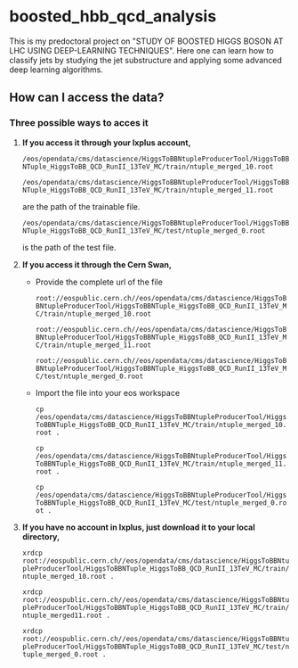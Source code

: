 # boosted_hbb_qcd_analysis
This is my predoctoral project on "STUDY OF BOOSTED HIGGS BOSON AT LHC USING DEEP-LEARNING TECHNIQUES". Here one can learn how to classify jets by studying the jet substructure and applying some advanced deep learning algorithms.
## How can I access the data?

### Three possible ways to acces it

1. **If you access it through your lxplus account,**

   `/eos/opendata/cms/datascience/HiggsToBBNtupleProducerTool/HiggsToBBNTuple_HiggsToBB_QCD_RunII_13TeV_MC/train/ntuple_merged_10.root`
   
   `/eos/opendata/cms/datascience/HiggsToBBNtupleProducerTool/HiggsToBBNTuple_HiggsToBB_QCD_RunII_13TeV_MC/train/ntuple_merged_11.root`
   
   are the path of the trainable file.

   `/eos/opendata/cms/datascience/HiggsToBBNtupleProducerTool/HiggsToBBNTuple_HiggsToBB_QCD_RunII_13TeV_MC/test/ntuple_merged_0.root`

   is the path of the test file.

2. **If you access it through the Cern Swan,**

    * Provide the complete url of the file
  
      `root://eospublic.cern.ch//eos/opendata/cms/datascience/HiggsToBBNtupleProducerTool/HiggsToBBNTuple_HiggsToBB_QCD_RunII_13TeV_MC/train/ntuple_merged_10.root`
      
      `root://eospublic.cern.ch//eos/opendata/cms/datascience/HiggsToBBNtupleProducerTool/HiggsToBBNTuple_HiggsToBB_QCD_RunII_13TeV_MC/train/ntuple_merged_11.root`
      
      `root://eospublic.cern.ch//eos/opendata/cms/datascience/HiggsToBBNtupleProducerTool/HiggsToBBNTuple_HiggsToBB_QCD_RunII_13TeV_MC/test/ntuple_merged_0.root`
      
    * Import the file into your eos workspace
  
      `cp /eos/opendata/cms/datascience/HiggsToBBNtupleProducerTool/HiggsToBBNTuple_HiggsToBB_QCD_RunII_13TeV_MC/train/ntuple_merged_10.root .`
  
      `cp /eos/opendata/cms/datascience/HiggsToBBNtupleProducerTool/HiggsToBBNTuple_HiggsToBB_QCD_RunII_13TeV_MC/train/ntuple_merged_11.root .`
  
      `cp /eos/opendata/cms/datascience/HiggsToBBNtupleProducerTool/HiggsToBBNTuple_HiggsToBB_QCD_RunII_13TeV_MC/test/ntuple_merged_0.root .`
3. **If you have no account in lxplus, just download it to your local directory,**

   `xrdcp root://eospublic.cern.ch//eos/opendata/cms/datascience/HiggsToBBNtupleProducerTool/HiggsToBBNTuple_HiggsToBB_QCD_RunII_13TeV_MC/train/ntuple_merged_10.root .`

   `xrdcp root://eospublic.cern.ch//eos/opendata/cms/datascience/HiggsToBBNtupleProducerTool/HiggsToBBNTuple_HiggsToBB_QCD_RunII_13TeV_MC/train/ntuple_merged11.root .`

   `xrdcp root://eospublic.cern.ch//eos/opendata/cms/datascience/HiggsToBBNtupleProducerTool/HiggsToBBNTuple_HiggsToBB_QCD_RunII_13TeV_MC/test/ntuple_merged_0.root .`
